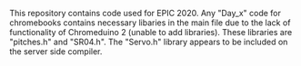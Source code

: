 This repository contains code used for EPIC 2020. Any "Day_x" code for chromebooks contains
necessary libaries in the main file due to the lack of functionality of Chromeduino 2
(unable to add libraries).  These libraries are "pitches.h" and "SR04.h".
The "Servo.h" library appears to be included on the server side compiler.
